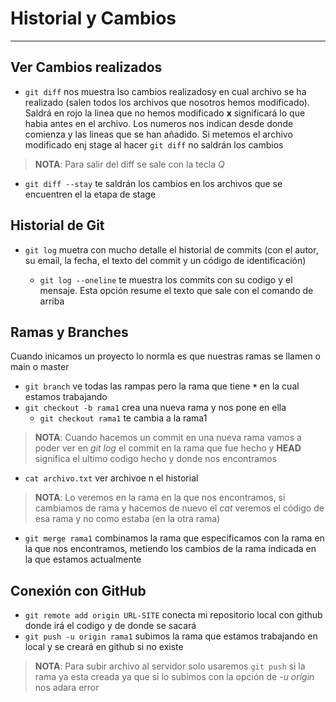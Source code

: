 # Historial  y Cambios
---
## Ver Cambios realizados

- `git diff` nos muestra lso cambios realizadosy en cual archivo se ha realizado (salen todos los archivos que nosotros hemos modificado). Saldrá en rojo la linea que no hemos modificado **x** significará lo que habia antes en el archivo.
Los numeros nos indican desde donde comienza y las lineas que se han añadido.
Si metemos el archivo modificado enj stage al hacer `git diff` no saldrán los cambios
> **NOTA**: Para salir del diff se sale con la tecla *Q*

- `git diff --stay` te saldrán los cambios en los archivos que se encuentren el la etapa de stage

## Historial de Git
- `git log` muetra con mucho detalle el historial de commits (con el autor, su email, la fecha, el texto del commit y un código de identificación)

    - `git log --oneline` te muestra los commits con su codigo y el mensaje. Esta opción resume el texto que sale con el comando de arriba

## Ramas  y Branches 

Cuando inicamos un proyecto lo normla es que nuestras ramas se llamen o main o master
- `git branch` ve todas las rampas pero la rama que tiene **`*`** en la cual estamos trabajando
- `git checkout -b rama1` crea una nueva rama y nos pone en ella
    - `git checkout rama1` te cambia a la rama1

>**NOTA**: Cuando hacemos un commit en una nueva rama vamos a poder ver en *git log* el commit en la rama que fue hecho y **HEAD** significa el ultimo codigo hecho y donde nos encontramos

- `cat archivo.txt` ver archivoe n el historial
> **NOTA**: Lo veremos en la rama en la que nos encontramos, si cambiamos de rama y hacemos de nuevo el *cat* veremos el código de esa rama y no como estaba (en la otra rama)

- `git merge rama1` combinamos la rama que especificamos con la rama en la que nos encontramos, metiendo los cambios de la rama indicada en la que estamos actualmente

## Conexión con GitHub
- `git remote add origin URL-SITE` conecta mi repositorio local con github donde irá el codigo y de donde se sacará
- `git push -u origin rama1` subimos la rama que estamos trabajando en local y se creará en github si no existe

> **NOTA**: Para subir archivo al servidor solo usaremos `git push` si la rama ya esta creada ya que si lo subimos con la opción de *-u origin* nos adara error